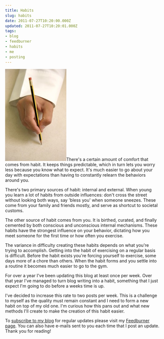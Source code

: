 ```yaml
---
title: Habits
slug: habits
date: 2011-07-27T10:20:00.000Z
updated: 2011-07-27T10:20:01.000Z
tags:
- blog
- feedburner
- habits
- me
- posting
---
```


<a href="http://blog.harrywolff.com/2011/07/habits/hand_pencil/" rel="attachment wp-att-1580"><img src="/images/posts/2011/07/hand_pencil-200x300.jpg" alt="" title="hand_pencil" width="200" height="300" class="alignleft size-medium wp-image-1580" /></a>There's a certain amount of comfort that comes from habit. It keeps things predictable, which in turn lets you worry less because you know what to expect.  It's much easier to go about your day with expectations than having to constantly relearn the behaviors around you.

There's two primary sources of habit:  internal and external.  When young you learn a lot of habits from outside influences:  don't cross the street without looking both ways, say 'bless you' when someone sneezes.  These come from your family and friends mostly, and serve as shortcut to societal customs.

The other source of habit comes from you. It is birthed, curated, and finally cemented by both conscious and unconscious internal mechanisms.  These habits have the strongest influence on your behavior, dictating how you meet someone for the first time or how often you exercise.
<!--more-->
The variance in difficulty creating these habits depends on what you're trying to accomplish. Getting into the habit of exercising on a regular basis is difficult. Before the habit exists you're forcing yourself to exercise, some days more of a chore than others.  When the habit forms and you settle into a routine it becomes much easier to go to the gym.

For over a year I've been updating this blog at least once per week.  Over that year I've managed to turn blog writing into a habit, something that I just expect I'm going to do before a weeks time is up.

I've decided to increase this rate to two posts per week.  This is a challenge to myself as the quality must remain constant and I need to form a new habit on top of my old one.  I'm curious how this pans out and what new methods I'll create to make the creation of this habit easier.

To <a href="http://feeds.feedburner.com/harrywolff/zOZJ">subscribe to my blog</a> for regular updates please visit my <a href="http://feeds.feedburner.com/harrywolff/zOZJ">Feedburner page</a>.  You can also have e-mails sent to you each time that I post an update.  Thank you for reading!

